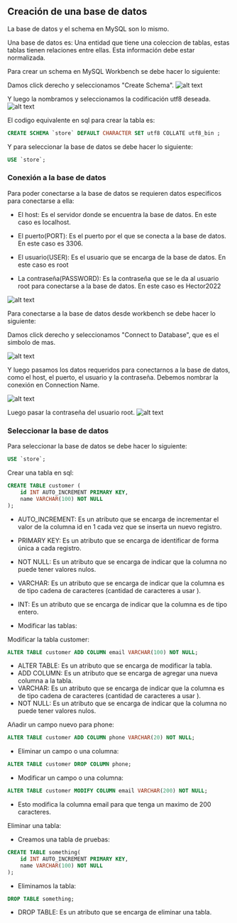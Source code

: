 ## Creación de una base de datos

La base de datos y el schema en MySQL son lo mismo.

Una base de datos es:
Una entidad que tiene una coleccion de tablas, estas tablas tienen relaciones entre ellas. Esta información debe estar normalizada.

Para crear un schema en MySQL Workbench se debe hacer lo siguiente:

Damos click derecho y seleccionamos "Create Schema".
![alt text](image.png)

Y luego la nombramos y seleccionamos la codificación utf8 deseada.
![alt text](image-1.png)

El codigo equivalente en sql para crear la tabla es:

```sql
CREATE SCHEMA `store` DEFAULT CHARACTER SET utf8 COLLATE utf8_bin ;
```

Y para seleccionar la base de datos se debe hacer lo siguiente:

```sql
USE `store`;
```

### Conexión a la base de datos

Para poder conectarse a la base de datos se requieren datos especificos para conectarse a ella:

- El host: Es el servidor donde se encuentra la base de datos. En este caso es localhost.

- El puerto(PORT): Es el puerto por el que se conecta a la base de datos. En este caso es 3306.

- El usuario(USER): Es el usuario que se encarga de la base de datos. En este caso es root

- La contraseña(PASSWORD): Es la contraseña que se le da al usuario root para conectarse a la base de datos. En este caso es Hector2022

![alt text](image-2.png)

Para conectarse a la base de datos desde workbench se debe hacer lo siguiente:

Damos click derecho y seleccionamos "Connect to Database", que es el simbolo de mas.

![alt text](image-3.png)

Y luego pasamos los datos requeridos para conectarnos a la base de datos, como el host, el puerto, el usuario y la contraseña. Debemos nombrar la conexión en Connection Name.

![alt text](image-4.png)

Luego pasar la contraseña del usuario root.
![alt text](image-5.png)

### Seleccionar la base de datos

Para seleccionar la base de datos se debe hacer lo siguiente:

```sql
USE `store`;
```

Crear una tabla en sql:

```sql
CREATE TABLE customer (
    id INT AUTO_INCREMENT PRIMARY KEY,
    name VARCHAR(100) NOT NULL
);
```

- AUTO_INCREMENT: Es un atributo que se encarga de incrementar el valor de la columna id en 1 cada vez que se inserta un nuevo registro.
- PRIMARY KEY: Es un atributo que se encarga de identificar de forma única a cada registro.
- NOT NULL: Es un atributo que se encarga de indicar que la columna no puede tener valores nulos.
- VARCHAR: Es un atributo que se encarga de indicar que la columna es de tipo cadena de caracteres (cantidad de caracteres a usar ).
- INT: Es un atributo que se encarga de indicar que la columna es de tipo entero.

- Modificar las tablas:

Modificar la tabla customer:

```sql
ALTER TABLE customer ADD COLUMN email VARCHAR(100) NOT NULL;
```

- ALTER TABLE: Es un atributo que se encarga de modificar la tabla.
- ADD COLUMN: Es un atributo que se encarga de agregar una nueva columna a la tabla.
- VARCHAR: Es un atributo que se encarga de indicar que la columna es de tipo cadena de caracteres (cantidad de caracteres a usar ).
- NOT NULL: Es un atributo que se encarga de indicar que la columna no puede tener valores nulos.

Añadir un campo nuevo para phone:

```sql
ALTER TABLE customer ADD COLUMN phone VARCHAR(20) NOT NULL;
```

- Eliminar un campo o una columna:

```sql
ALTER TABLE customer DROP COLUMN phone;
```

- Modificar un campo o una columna:

```sql
ALTER TABLE customer MODIFY COLUMN email VARCHAR(200) NOT NULL;
```

- Esto modifica la columna email para que tenga un maximo de 200 caracteres.

Eliminar una tabla:

- Creamos una tabla de pruebas:

```sql
CREATE TABLE something(
    id INT AUTO_INCREMENT PRIMARY KEY,
    name VARCHAR(100) NOT NULL
);
```

- Eliminamos la tabla:

```sql
DROP TABLE something;
```

- DROP TABLE: Es un atributo que se encarga de eliminar una tabla.
